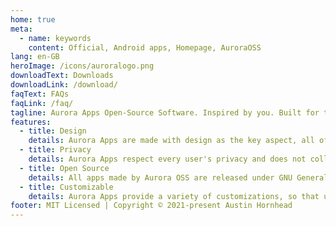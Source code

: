 ```yaml
---
home: true
meta:
  - name: keywords
    content: Official, Android apps, Homepage, AuroraOSS
lang: en-GB
heroImage: /icons/auroralogo.png
downloadText: Downloads
downloadLink: /download/
faqText: FAQs
faqLink: /faq/
tagline: Aurora Apps Open-Source Software. Inspired by you. Built for the community.
features:
  - title: Design
    details: Aurora Apps are made with design as the key aspect, all of our apps provide unique and clean, fresh-looking UI. We follow all the design guidelines even if those who made guidelines don't. :P
  - title: Privacy
    details: Aurora Apps respect every user's privacy and does not collect any sort of personal data. None of our apps include any telemetry services or ads, we believe in transparent framework.
  - title: Open Source
    details: All apps made by Aurora OSS are released under GNU General Public License (GPLv.3.0). What we do behind the beautiful UI is not hidden, feel free to audit our code anyday, anytime. We are open to suggestions and pull requests are always welcome!
  - title: Customizable
    details: Aurora Apps provide a variety of customizations, so that users can tweak the app to meet their aesthetic needs. Auto switch between Light & Dark (& Black) themes to make sure all nightowls don't get blinded.
footer: MIT Licensed | Copyright © 2021-present Austin Hornhead
---
```


